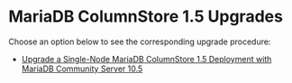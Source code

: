
# MariaDB ColumnStore 1.5 Upgrades

Choose an option below to see the corresponding upgrade procedure:


* [Upgrade a Single-Node MariaDB ColumnStore 1.5 Deployment with MariaDB Community Server 10.5](/en/deploy-mariadb-columnstore-with-mariadb-community-server/)

